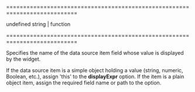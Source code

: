<!--**
/*-------------------------------------------
    Auto-generated file. Do not modify.
-------------------------------------------

**-->
===========================================================================
<!--default-->undefined<!--/default-->
<!--type-->string | function<!--/type-->
===========================================================================

<!--shortDescription-->
Specifies the name of the data source item field whose value is displayed by the widget.
<!--/shortDescription-->

<!--fullDescription-->
If the data source item is a simple object holding a value (string, numeric, Boolean, etc.), assign 'this' to the **displayExpr** option. If the item is a plain object item, assign the required field name or path to the option.


<!--/fullDescription-->